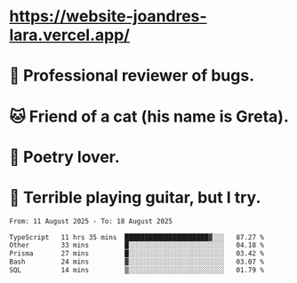 # https://website-joandres-lara.vercel.app/
# 🐛 Professional reviewer of bugs.
# 🐱 Friend of a cat (his name is Greta).
# 📜 Poetry lover.
# 🎸 Terrible playing guitar, but I try.

<!--START_SECTION:waka-->

```txt
From: 11 August 2025 - To: 18 August 2025

TypeScript   11 hrs 35 mins  █████████████████████▓░░░   87.27 %
Other        33 mins         █░░░░░░░░░░░░░░░░░░░░░░░░   04.18 %
Prisma       27 mins         █░░░░░░░░░░░░░░░░░░░░░░░░   03.42 %
Bash         24 mins         ▓░░░░░░░░░░░░░░░░░░░░░░░░   03.07 %
SQL          14 mins         ▒░░░░░░░░░░░░░░░░░░░░░░░░   01.79 %
```

<!--END_SECTION:waka-->
